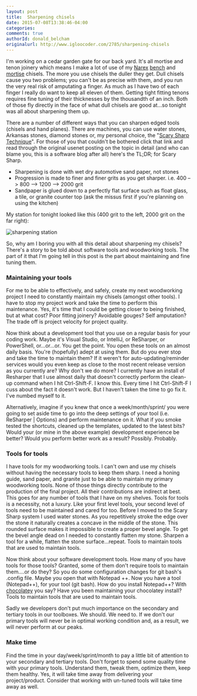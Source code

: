 ```yaml
---
layout: post
title:  Sharpening chisels
date: 2015-07-08T13:38:46-04:00
categories:
comments: true
authorId: donald_belcham
originalurl: http://www.igloocoder.com/2785/sharpening-chisels
---
```


I'm working on a cedar garden gate for our back yard. It's all mortise and tenon joinery which means I make a lot of use of my [Narex][1] [bench][2] and [mortise][3] chisels. The more you use chisels the duller they get. Dull chisels cause you two problems; you can't be as precise with them, and you run the very real risk of amputating a finger. As much as I have two of each finger I really do want to keep all eleven of them. Getting tight fitting tenons requires fine tuning of their thicknesses by the thousandth of an inch. Both of those fly directly in the face of what dull chisels are good at…so tonight was all about sharpening them up.

There are a number of different ways that you can sharpen edged tools (chisels and hand planes). There are machines, you can use water stones, Arkansas stones, diamond stones or, my personal choice, the "[Scary Sharp Technique][4]". For those of you that couldn't be bothered click that link and read through the original usenet posting on the topic in detail (and who can blame you, this is a software blog after all) here's the TL;DR; for Scary Sharp.

* Sharpening is done with wet dry automotive sand paper, not stones
* Progression is made to finer and finer grits as you get sharper. i.e.  400 –> 800 –> 1200 –> 2000 grit
* Sandpaper is glued down to a perfectly flat surface such as float glass, a tile, or granite counter top (ask the missus first if you're planning on using the kitchen)

My station for tonight looked like this (400 grit to the left, 2000 grit on the far right):

![sharpening station][5]

So, why am I boring you with all this detail about sharpening my chisels? There's a story to be told about software tools and woodworking tools. The part of it that I'm going tell in this post is the part about maintaining and fine tuning them.

### Maintaining your tools

For me to be able to effectively, and safely, create my next woodworking project I need to constantly maintain my chisels (amongst other tools). I have to stop my project work and take the time to perform this maintenance. Yes, it's time that I could be getting closer to being finished, but at what cost? Poor fitting joinery? Avoidable gouges? Self amputation? The trade off is project velocity for project quality.

Now think about a development tool that you use on a regular basis for your coding work. Maybe it's Visual Studio, or IntelliJ, or ReSharper, or PowerShell, or…or…or. You get the point. You open these tools on an almost daily basis. You're (hopefully) adept at using them. But do you ever stop and take the time to maintain them? If it weren't for auto-updating/reminder services would you even keep as close to the most recent release version as you currently are? Why don't we do more? I currently have an install of Resharper that I use almost daily that doesn't correctly perform the clean-up command when I hit Ctrl-Shift-F. I know this. Every time I hit Ctrl-Shift-F I cuss about the fact it doesn't work. But I haven't taken the time to go fix it. I've numbed myself to it.

Alternatively, imagine if you knew that once a week/month/sprint/ you were going to set aside time to go into the deep settings of your tool (i.e. ReSharper &#124; Options) and perform maintenance on it. What if you smoke tested the shortcuts, cleaned up the templates, updated to the latest bits? Would your (or mine in the above example) development experience be better? Would you perform better work as a result? Possibly. Probably.

### Tools for tools

I have tools for my woodworking tools. I can't own and use my chisels without having the necessary tools to keep them sharp. I need a honing guide, sand paper, and granite just to be able to maintain my primary woodworking tools. None of those things directly contribute to the production of the final project. All their contributions are indirect at best. This goes for any number of tools that I have on my shelves. Tools for tools is a necessity, not a luxury. Like your first level tools, your second level of tools need to be maintained and cared for too. Before I moved to the Scary Sharp system I used water stones. As you repetitively stroke the edge over the stone it naturally creates a concave in the middle of the stone. This rounded surface makes it impossible to create a proper bevel angle. To get the bevel angle dead on I needed to constantly flatten my stone. Sharpen a tool for a while, flatten the stone surface…repeat. Tools to maintain tools that are used to maintain tools.

Now think about your software development tools. How many of you have tools for those tools? Granted, some of them don't require tools to maintain them….or do they? So you do some configuration changes for git bash's .config file. Maybe you open that with Notepad ++. Now you have a tool (Notepad++), for your tool (git bash). How do you install Notepad++? With [chocolatey][6] you say? Have you been maintaining your chocolatey install? Tools to maintain tools that are used to maintain tools.

Sadly we developers don't put much importance on the secondary and tertiary tools in our toolboxes. We should. We need to. If we don't our primary tools will never be in optimal working condition and, as a result, we will never perform at our peaks.

### Make time

Find the time in your day/week/sprint/month to pay a little bit of attention to your secondary and tertiary tools. Don't forget to spend some quality time with your primary tools. Understand them, tweak them, optimize them, keep them healthy. Yes, it will take time away from delivering your project/product. Consider that working with un-tuned tools will take time away as well.

[1]: http://www.narexchisels.com/Narex_Chisels/Home.html
[2]: http://www.leevalley.com/en/wood/page.aspx?p=67707&cat=1,41504
[3]: http://www.leevalley.com/en/wood/page.aspx?p=66737&cat=1,41504
[4]: https://groups.google.com/forum/?hl=en#!topic/rec.woodworking/rGAGAPR-6ks
[5]: https://farm1.staticflickr.com/373/19487481376_c527907bae_z.jpg
[6]: https://chocolatey.org/
  